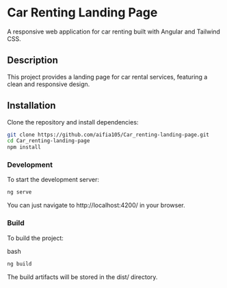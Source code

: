 # Car Renting Landing Page

A responsive web application for car renting built with Angular and Tailwind CSS.

## Description

This project provides a landing page for car rental services, featuring a clean and responsive design.

## Installation

Clone the repository and install dependencies:

```bash
git clone https://github.com/aifia105/Car_renting-landing-page.git
cd Car_renting-landing-page
npm install
```

### Development
To start the development server:

```bash
ng serve
```
You can just navigate to http://localhost:4200/ in your browser.

### Build
To build the project:

bash
```bash
ng build
```
The build artifacts will be stored in the dist/ directory.
